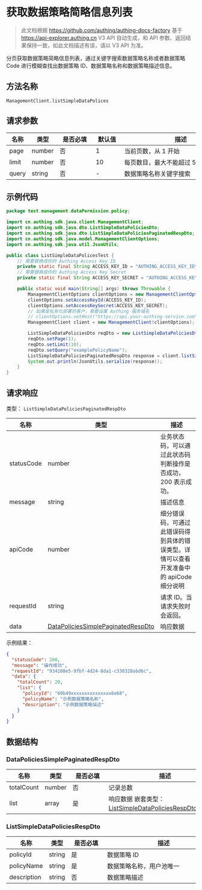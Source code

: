 # 获取数据策略简略信息列表

<!--
  警告⚠️：
  不要直接修改该文档，
  https://github.com/Authing/authing-docs-factory
  使用该项目进行生成
-->

<LastUpdated />

> 此文档根据 https://github.com/authing/authing-docs-factory 基于 https://api-explorer.authing.cn V3 API 自动生成，和 API 参数、返回结果保持一致，如此文档描述有误，请以 V3 API 为准。

分页获取数据策略简略信息列表，通过关键字搜索数据策略名称或者数据策略 Code 进行模糊查找出数据策略 ID、数据策略名称和数据策略描述信息。

## 方法名称

`ManagementClient.listSimpleDataPolices`

## 请求参数

| 名称 | 类型 | <div style="width:80px">是否必填</div> | <div style="width:60px">默认值</div> | <div style="width:300px">描述</div> | <div style="width:200px">示例值</div> |
| ---- | ---- | ---- | ---- | ---- | ---- |
 | page | number  | 否 | 1 | 当前页数，从 1 开始  | `1` |
 | limit | number  | 否 | 10 | 每页数目，最大不能超过 50，默认为 10  | `10` |
 | query | string  | 否 | - | 数据策略名称关键字搜索  | `examplePolicyName` |




## 示例代码

```java
package test.management.dataPermission.policy;

import cn.authing.sdk.java.client.ManagementClient;
import cn.authing.sdk.java.dto.ListSimpleDataPoliciesDto;
import cn.authing.sdk.java.dto.ListSimpleDataPoliciesPaginatedRespDto;
import cn.authing.sdk.java.model.ManagementClientOptions;
import cn.authing.sdk.java.util.JsonUtils;

public class ListSimpleDataPolicesTest {
    // 需要替换成你的 Authing Access Key ID
    private static final String ACCESS_KEY_ID = "AUTHING_ACCESS_KEY_ID";
    // 需要替换成你的 Authing Access Key Secret
    private static final String ACCESS_KEY_SECRET = "AUTHING_ACCESS_KEY_SECRET";

    public static void main(String[] args) throws Throwable {
        ManagementClientOptions clientOptions = new ManagementClientOptions();
        clientOptions.setAccessKeyId(ACCESS_KEY_ID);
        clientOptions.setAccessKeySecret(ACCESS_KEY_SECRET);
        // 如果是私有化部署的客户，需要设置 Authing 服务域名
        // clientOptions.setHost("https://api.your-authing-service.com");
        ManagementClient client = new ManagementClient(clientOptions);

        ListSimpleDataPoliciesDto reqDto = new ListSimpleDataPoliciesDto();
        reqDto.setPage(1);
        reqDto.setLimit(10);
        reqDto.setQuery("examplePolicyName");
        ListSimpleDataPoliciesPaginatedRespDto response = client.listSimpleDataPolices(reqDto);
        System.out.println(JsonUtils.serialize(response));
    }
}

```




## 请求响应

类型： `ListSimpleDataPoliciesPaginatedRespDto`

| 名称 | 类型 | 描述 |
| ---- | ---- | ---- |
| statusCode | number | 业务状态码，可以通过此状态码判断操作是否成功，200 表示成功。 |
| message | string | 描述信息 |
| apiCode | number | 细分错误码，可通过此错误码得到具体的错误类型。详情可以查看开发准备中的 apiCode 细分说明 |
| requestId | string | 请求 ID。当请求失败时会返回。 |
| data | <a href="#DataPoliciesSimplePaginatedRespDto">DataPoliciesSimplePaginatedRespDto</a> | 响应数据 |



示例结果：

```json
{
  "statusCode": 200,
  "message": "操作成功",
  "requestId": "934108e5-9fbf-4d24-8da1-c330328abd6c",
  "data": {
    "totalCount": 20,
    "list": {
      "policyId": "60b49xxxxxxxxxxxxxxx6e68",
      "policyName": "示例数据策略名称",
      "description": "示例数据策略描述"
    }
  }
}
```

## 数据结构


### <a id="DataPoliciesSimplePaginatedRespDto"></a> DataPoliciesSimplePaginatedRespDto

| 名称 | 类型 | <div style="width:80px">是否必填</div> | <div style="width:300px">描述</div> | <div style="width:200px">示例值</div> |
| ---- |  ---- | ---- | ---- | ---- |
| totalCount | number | 否 | 记录总数   |  `20` |
| list | array | 是 | 响应数据 嵌套类型：<a href="#ListSimpleDataPoliciesRespDto">ListSimpleDataPoliciesRespDto</a>。  |  |


### <a id="ListSimpleDataPoliciesRespDto"></a> ListSimpleDataPoliciesRespDto

| 名称 | 类型 | <div style="width:80px">是否必填</div> | <div style="width:300px">描述</div> | <div style="width:200px">示例值</div> |
| ---- |  ---- | ---- | ---- | ---- |
| policyId | string | 是 | 数据策略 ID   |  `60b49xxxxxxxxxxxxxxx6e68` |
| policyName | string | 是 | 数据策略名称，用户池唯一   |  `示例数据策略名称` |
| description | string | 否 | 数据策略描述   |  `示例数据策略描述` |


